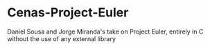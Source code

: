 Cenas-Project-Euler
===================

Daniel Sousa and Jorge Miranda's take on Project Euler, entirely in C without the use of any external library
